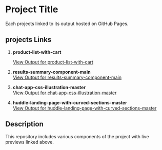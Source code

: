 # Project Title

Each projects linked to its output hosted on GitHub Pages.

## projects Links

1. **product-list-with-cart**

   [View Output for product-list-with-cart](https://abstowhid.github.io/practice_projects/product-list-with-cart)

2. **results-summary-component-main**  
   [View Output for results-summary-component-main](https://abstowhid.github.io/practice_projects/results-summary-component-main)

3. **chat-app-css-illustration-master**  
   [View Output for chat-app-css-illustration-master](https://abstowhid.github.io/practice_projects/chat-app-css-illustration-master/)

4. **huddle-landing-page-with-curved-sections-master**  
   [View Output for huddle-landing-page-with-curved-sections-master](https://abstowhid.github.io/practice_projects/huddle-landing-page-with-curved-sections-master/)

## Description

This repository includes various components of the project with live previews linked above.

